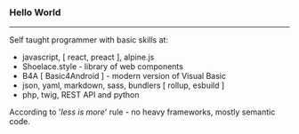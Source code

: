 ### Hello World

- - -

Self taught programmer with basic skills at:  
- javascript, [ react, preact ], alpine.js
- Shoelace.style - library of web components
- B4A [ Basic4Android ] - modern version of Visual Basic
- json, yaml, markdown, sass, bundlers [ rollup, esbuild ]
- php, twig, REST API and python

According to '_less is more_' rule - no heavy frameworks, mostly semantic code.

